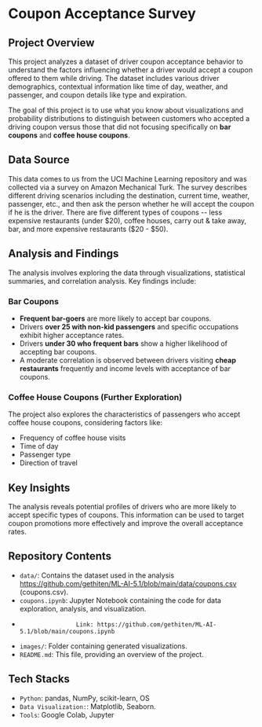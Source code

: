 
# Coupon Acceptance Survey

## Project Overview

This project analyzes a dataset of driver coupon acceptance behavior to understand the factors influencing whether a driver would accept a coupon offered to them while driving. The dataset includes various driver demographics, contextual information like time of day, weather, and passenger, and coupon details like type and expiration.

The goal of this project is to use what you know about visualizations and probability distributions to distinguish between customers who accepted a driving coupon versus those that did not focusing specifically on **bar coupons** and **coffee house coupons**.

## Data Source

This data comes to us from the UCI Machine Learning repository and was collected via a survey on Amazon Mechanical Turk. The survey describes different driving scenarios including the destination, current time, weather, passenger, etc., and then ask the person whether he will accept the coupon if he is the driver. There are five different types of coupons -- less expensive restaurants (under $20), coffee houses, carry out & take away, bar, and more expensive restaurants ($20 - $50).

## Analysis and Findings

The analysis involves exploring the data through visualizations, statistical summaries, and correlation analysis. Key findings include:

### Bar Coupons

*   **Frequent bar-goers** are more likely to accept bar coupons.
*   Drivers **over 25 with non-kid passengers** and specific occupations exhibit higher acceptance rates.
*   Drivers **under 30 who frequent bars** show a higher likelihood of accepting bar coupons.
*   A moderate correlation is observed between drivers visiting **cheap restaurants** frequently and income levels with acceptance of bar coupons.

### Coffee House Coupons (Further Exploration)

The project also explores the characteristics of passengers who accept coffee house coupons, considering factors like:

*   Frequency of coffee house visits
*   Time of day
*   Passenger type
*   Direction of travel

## Key Insights

The analysis reveals potential profiles of drivers who are more likely to accept specific types of coupons. This information can be used to target coupon promotions more effectively and improve the overall acceptance rates.

## Repository Contents

*   `data/`: Contains the dataset used in the analysis https://github.com/gethiten/ML-AI-5.1/blob/main/data/coupons.csv (coupons.csv).
*   `coupons.ipynb`: Jupyter Notebook containing the code for data exploration, analysis, and visualization.
*                     Link: https://github.com/gethiten/ML-AI-5.1/blob/main/coupons.ipynb
*   `images/`: Folder containing generated visualizations.
*   `README.md`: This file, providing an overview of the project.

## Tech Stacks

*   `Python`: pandas, NumPy, scikit-learn, OS
*   `Data Visualization:`: Matplotlib, Seaborn.
*   `Tools`: Google Colab, Jupyter

